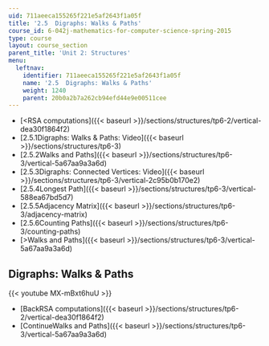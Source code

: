 ```yaml
---
uid: 711aeeca155265f221e5af2643f1a05f
title: '2.5  Digraphs: Walks & Paths'
course_id: 6-042j-mathematics-for-computer-science-spring-2015
type: course
layout: course_section
parent_title: 'Unit 2: Structures'
menu:
  leftnav:
    identifier: 711aeeca155265f221e5af2643f1a05f
    name: '2.5  Digraphs: Walks & Paths'
    weight: 1240
    parent: 20b0a2b7a262cb94efd44e9e00511cee
---
```


*   [<RSA computations]({{< baseurl >}}/sections/structures/tp6-2/vertical-dea30f1864f2)
*   [2.5.1Digraphs: Walks & Paths: Video]({{< baseurl >}}/sections/structures/tp6-3)
*   [2.5.2Walks and Paths]({{< baseurl >}}/sections/structures/tp6-3/vertical-5a67aa9a3a6d)
*   [2.5.3Digraphs: Connected Vertices: Video]({{< baseurl >}}/sections/structures/tp6-3/vertical-2c95b0b170e2)
*   [2.5.4Longest Path]({{< baseurl >}}/sections/structures/tp6-3/vertical-588ea67bd5d7)
*   [2.5.5Adjacency Matrix]({{< baseurl >}}/sections/structures/tp6-3/adjacency-matrix)
*   [2.5.6Counting Paths]({{< baseurl >}}/sections/structures/tp6-3/counting-paths)
*   [\>Walks and Paths]({{< baseurl >}}/sections/structures/tp6-3/vertical-5a67aa9a3a6d)

Digraphs: Walks & Paths
-----------------------

{{< youtube MX-mBxt6huU >}}

*   [BackRSA computations]({{< baseurl >}}/sections/structures/tp6-2/vertical-dea30f1864f2)
*   [ContinueWalks and Paths]({{< baseurl >}}/sections/structures/tp6-3/vertical-5a67aa9a3a6d)